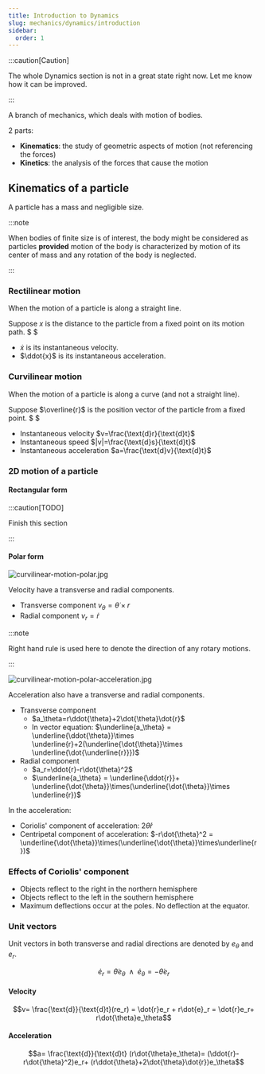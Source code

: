 ```yaml
---
title: Introduction to Dynamics
slug: mechanics/dynamics/introduction
sidebar:
  order: 1
---
```


:::caution[Caution]

The whole Dynamics section is not in a great state right now. Let me know how it
can be improved.

:::

A branch of mechanics, which deals with motion of bodies.

2 parts:

- **Kinematics**: the study of geometric aspects of motion (not referencing the
  forces)
- **Kinetics**: the analysis of the forces that cause the motion

## Kinematics of a particle

A particle has a mass and negligible size.

:::note

When bodies of finite size is of interest, the body might be considered as
particles **provided** motion of the body is characterized by motion of its
center of mass and any rotation of the body is neglected.

:::

### Rectilinear motion

When the motion of a particle is along a straight line.

Suppose $x$ is the distance to the particle from a fixed point on its motion
path. $ $

- $\dot{x}$ is its instantaneous velocity.
- $\ddot{x}$ is its instantaneous acceleration.

### Curvilinear motion

When the motion of a particle is along a curve (and not a straight line).

Suppose $\overline{r}$ is the position vector of the particle from a fixed
point. $ $

- Instantaneous velocity $v=\frac{\text{d}r}{\text{d}t}$
- Instantaneous speed $|v|=\frac{\text{d}s}{\text{d}t}$
- Instantaneous acceleration $a=\frac{\text{d}v}{\text{d}t}$

### 2D motion of a particle

#### Rectangular form

:::caution[TODO]

Finish this section

:::

#### Polar form

![curvilinear-motion-polar.jpg](/mechanics/dynamics/curvilinear-motion-polar.jpg)

Velocity have a transverse and radial components.

- Transverse component $v_\theta=\dot{\theta}\times r$
- Radial component $v_r=\dot{r}$

:::note

Right hand rule is used here to denote the direction of any rotary motions.

:::

![curvilinear-motion-polar-acceleration.jpg](/mechanics/dynamics/curvilinear-motion-polar-acceleration.jpg)

Acceleration also have a transverse and radial components.

- Transverse component
  - $a_\theta=r\ddot{\theta}+2\dot{\theta}\dot{r}$
  - In vector equation:
    $\underline{a_\theta} = \underline{\ddot{\theta}}\times \underline{r}+2(\underline{\dot{\theta}}\times \underline{\dot{\underline{r}}})$
- Radial component
  - $a_r=\ddot{r}-r\dot{\theta}^2$
  - $\underline{a_\theta} = \underline{\ddot{r}}+ \underline{\dot{\theta}}\times(\underline{\dot{\theta}}\times \underline{r})$

In the acceleration:

- Coriolis' component of acceleration: $2\dot{\theta}\dot{r}$
- Centripetal component of acceleration:
  $-r\dot{\theta}^2 = \underline{\dot{\theta}}\times(\underline{\dot{\theta}}\times\underline{r})$

### Effects of Coriolis' component

- Objects reflect to the right in the northern hemisphere
- Objects reflect to the left in the southern hemisphere
- Maximum deflections occur at the poles. No deflection at the equator.

### Unit vectors

Unit vectors in both transverse and radial directions are denoted by $e_\theta$
and $e_r$.

```math
\dot{e}_r=\dot{\theta}e_\theta\;\;\land\;\;
\dot{e}_\theta = -\dot{\theta}e_r
```

#### Velocity

```math
v=
\frac{\text{d}}{\text{d}t}(re_r) =
\dot{r}e_r + r\dot{e}_r =
\dot{r}e_r+
r\dot{\theta}e_\theta
```

#### Acceleration

```math
a=
\frac{\text{d}}{\text{d}t}
(r\dot{\theta}e_\theta)=
(\ddot{r}-r\dot{\theta}^2)e_r+
(r\ddot{\theta}+2\dot{\theta}\dot{r})e_\theta
```
